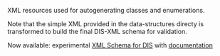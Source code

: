 XML resources used for autogenerating classes and enumerations.

Note that the simple XML provided in the data-structures directy is transformed to build the final DIS-XML schema for validation.

Now available: experimental [XML Schema for DIS](DIS_7_2012.autogenerated.xsd) with [documentation](https://savage.nps.edu/open-dis7-java/xml/SchemaDocumentation/DIS_7_2012.autogenerated.html)
